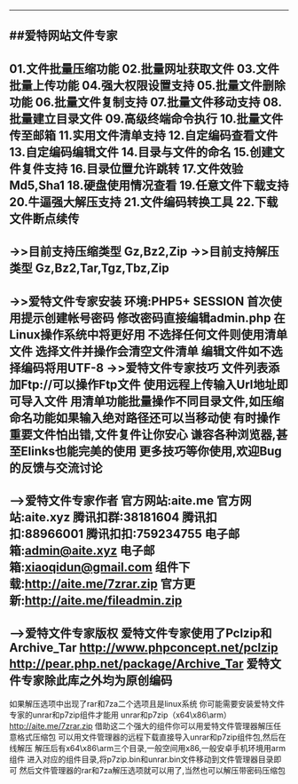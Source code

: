 ----------------
##爱特网站文件专家
----------------
01.文件批量压缩功能
02.批量网址获取文件
03.文件批量上传功能
04.强大权限设置支持
05.批量文件删除功能
06.批量文件复制支持
07.批量文件移动支持
08.批量建立目录文件
09.高级终端命令执行
10.批量文件传至邮箱
11.实用文件清单支持
12.自定编码查看文件
13.自定编码编辑文件
14.目录与文件的命名
15.创建文件复件支持
16.目录位置允许跳转
17.文件效验Md5,Sha1
18.硬盘使用情况查看
19.任意文件下载支持
20.牛逼强大解压支持
21.文件编码转换工具
22.下载文件断点续传
----------------
->>目前支持压缩类型
Gz,Bz2,Zip
->>目前支持解压类型
Gz,Bz2,Tar,Tgz,Tbz,Zip
----------------
->>爱特文件专家安装
环境:PHP5+  SESSION
首次使用提示创建帐号密码
修改密码直接编辑admin.php
在Linux操作系统中将更好用
不选择任何文件则使用清单文件
选择文件并操作会清空文件清单
编辑文件如不选择编码将用UTF-8
->>爱特文件专家技巧
文件列表添加Ftp://可以操作Ftp文件
使用远程上传输入Url地址即可导入文件
用清单功能批量操作不同目录文件,如压缩
命名功能如果输入绝对路径还可以当移动使
有时操作重要文件怕出错,文件复件让你安心
谦容各种浏览器,甚至Elinks也能完美的使用
更多技巧等你使用,欢迎Bug的反馈与交流讨论
----------------
-->爱特文件专家作者
官方网站:aite.me
官方网站:aite.xyz
腾讯扣群:38181604
腾讯扣扣:88966001
腾讯扣扣:759234755
电子邮箱:admin@aite.xyz
电子邮箱:xiaoqidun@gmail.com
组件下载:http://aite.me/7zrar.zip
官方更新:http://aite.me/fileadmin.zip
----------------
-->爱特文件专家版权
爱特文件专家使用了Pclzip和Archive_Tar
http://www.phpconcept.net/pclzip
http://pear.php.net/package/Archive_Tar
爱特文件专家除此库之外均为原创编码
----------------
如果解压选项中出现了rar和7za二个选项且是linux系统
你可能需要安装爱特文件专家的unrar和p7zip组件才能用
unrar和p7zip（x64\x86\arm）http://aite.me/7zrar.zip
借助这二个强大的组件你可以用爱特文件管理器解压任意格式压缩包
可以用文件管理器的远程下载直接导入unrar和p7zip组件包,然后在线解压
解压后有x64\x86\arm三个目录,一般空间用x86,一般安卓手机环境用arm组件
进入对应的组件目录,将p7zip.bin和unrar.bin文件移动到文件管理器目录即可
然后文件管理器的rar和7za解压选项就可以用了,当然也可以解压带密码压缩包
